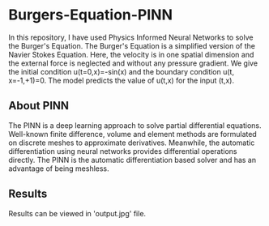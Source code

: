 # Burgers-Equation-PINN
In this repository, I have used Physics Informed Neural Networks to solve the Burger's Equation. The Burger's Equation is a simplified version of the Navier Stokes Equation. Here, the velocity is in one spatial dimension and the external force is neglected and without any pressure gradient. We give the initial condition u(t=0,x)=-sin(x) and the boundary condition u(t, x=-1,+1)=0. The model predicts the value of u(t,x) for the input (t,x).

## About PINN
The PINN is a deep learning approach to solve partial differential equations. Well-known finite difference, volume and element methods are formulated on discrete meshes to approximate derivatives. Meanwhile, the automatic differentiation using neural networks provides differential operations directly. The PINN is the automatic differentiation based solver and has an advantage of being meshless.

## Results
Results can be viewed in 'output.jpg' file.
